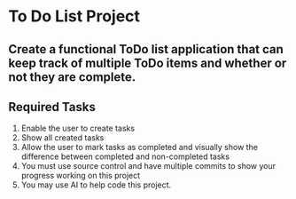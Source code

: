 # To Do List Project
##  Create a functional ToDo list application that can keep track of multiple ToDo items and whether or not they are complete.

## Required Tasks

1. Enable the user to create tasks
2. Show all created tasks
3. Allow the user to mark tasks as completed and visually show the difference between completed and non-completed tasks
4. You must use source control and have multiple commits to show your progress working on this project
5. You may use AI to help code this project.
